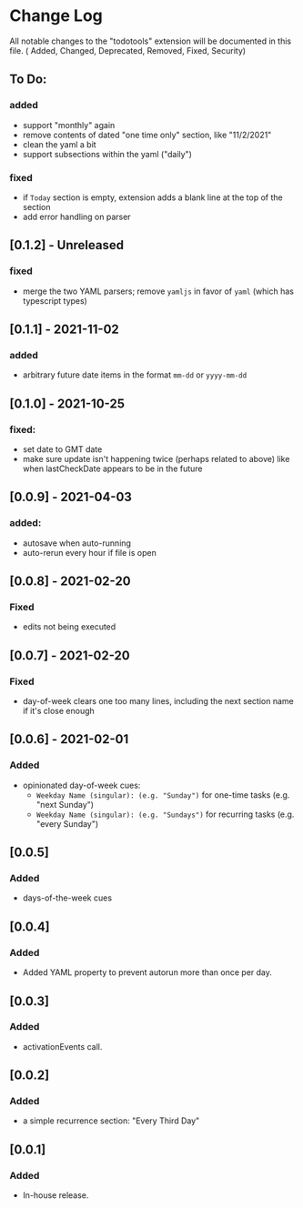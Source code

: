 # Change Log

All notable changes to the "todotools" extension will be documented in this file.
( Added, Changed, Deprecated, Removed, Fixed, Security)

## To Do:

### added

-   support "monthly" again
-   remove contents of dated "one time only" section, like "11/2/2021"
-   clean the yaml a bit
-   support subsections within the yaml ("daily")

### fixed

-   if `Today` section is empty, extension adds a blank line at the top of the section
-   add error handling on parser

## [0.1.2] - Unreleased

### fixed

-   merge the two YAML parsers; remove `yamljs` in favor of `yaml` (which has typescript types)

## [0.1.1] - 2021-11-02

### added

-   arbitrary future date items in the format `mm-dd` or `yyyy-mm-dd`

## [0.1.0] - 2021-10-25

### fixed:

-   set date to GMT date
-   make sure update isn't happening twice (perhaps related to above) like when lastCheckDate appears to be in the future

## [0.0.9] - 2021-04-03

### added:

-   autosave when auto-running
-   auto-rerun every hour if file is open

## [0.0.8] - 2021-02-20

### Fixed

-   edits not being executed

## [0.0.7] - 2021-02-20

### Fixed

-   day-of-week clears one too many lines, including the next section name if it's close enough

## [0.0.6] - 2021-02-01

### Added

-   opinionated day-of-week cues:
    -   `Weekday Name (singular): (e.g. "Sunday")` for one-time tasks (e.g. "next Sunday")
    -   `Weekday Name (singular): (e.g. "Sundays")` for recurring tasks (e.g. "every Sunday")

## [0.0.5]

### Added

-   days-of-the-week cues

## [0.0.4]

### Added

-   Added YAML property to prevent autorun more than once per day.

## [0.0.3]

### Added

-   activationEvents call.

## [0.0.2]

### Added

-   a simple recurrence section: "Every Third Day"

## [0.0.1]

### Added

-   In-house release.
